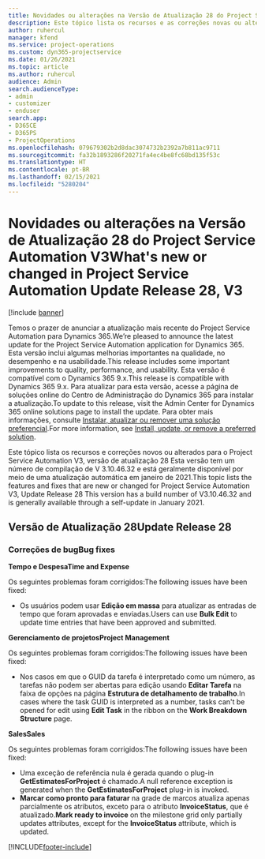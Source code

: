 ```yaml
---
title: Novidades ou alterações na Versão de Atualização 28 do Project Service Automation V3
description: Este tópico lista os recursos e as correções novas ou alteradas disponíveis na Versão de Atualização 28 do Project Service Automation V3.
author: ruhercul
manager: kfend
ms.service: project-operations
ms.custom: dyn365-projectservice
ms.date: 01/26/2021
ms.topic: article
ms.author: ruhercul
audience: Admin
search.audienceType:
- admin
- customizer
- enduser
search.app:
- D365CE
- D365PS
- ProjectOperations
ms.openlocfilehash: 079679302b2d8dac3074732b2392a7b811ac9711
ms.sourcegitcommit: fa32b1893286f20271fa4ec4be8fc68bd135f53c
ms.translationtype: HT
ms.contentlocale: pt-BR
ms.lasthandoff: 02/15/2021
ms.locfileid: "5280204"
---
```

# <a name="whats-new-or-changed-in-project-service-automation-update-release-28-v3"></a><span data-ttu-id="f1bb0-103">Novidades ou alterações na Versão de Atualização 28 do Project Service Automation V3</span><span class="sxs-lookup"><span data-stu-id="f1bb0-103">What's new or changed in Project Service Automation Update Release 28, V3</span></span>

[!include [banner](../includes/psa-now-project-operations.md)]

<span data-ttu-id="f1bb0-104">Temos o prazer de anunciar a atualização mais recente do Project Service Automation para Dynamics 365.</span><span class="sxs-lookup"><span data-stu-id="f1bb0-104">We’re pleased to announce the latest update for the Project Service Automation application for Dynamics 365.</span></span> <span data-ttu-id="f1bb0-105">Esta versão inclui algumas melhorias importantes na qualidade, no desempenho e na usabilidade.</span><span class="sxs-lookup"><span data-stu-id="f1bb0-105">This release includes some important improvements to quality, performance, and usability.</span></span> <span data-ttu-id="f1bb0-106">Esta versão é compatível com o Dynamics 365 9.x.</span><span class="sxs-lookup"><span data-stu-id="f1bb0-106">This release is compatible with Dynamics 365 9.x.</span></span> <span data-ttu-id="f1bb0-107">Para atualizar para esta versão, acesse a página de soluções online do Centro de Administração do Dynamics 365 para instalar a atualização.</span><span class="sxs-lookup"><span data-stu-id="f1bb0-107">To update to this release, visit the Admin Center for Dynamics 365 online solutions page to install the update.</span></span> <span data-ttu-id="f1bb0-108">Para obter mais informações, consulte [Instalar, atualizar ou remover uma solução preferencial](https://docs.microsoft.com/power-platform/admin/install-remove-preferred-solution).</span><span class="sxs-lookup"><span data-stu-id="f1bb0-108">For more information, see [Install, update, or remove a preferred solution](https://docs.microsoft.com/power-platform/admin/install-remove-preferred-solution).</span></span>

<span data-ttu-id="f1bb0-109">Este tópico lista os recursos e correções novos ou alterados para o Project Service Automation V3, versão de atualização 28 Esta versão tem um número de compilação de V 3.10.46.32 e está geralmente disponível por meio de uma atualização automática em janeiro de 2021.</span><span class="sxs-lookup"><span data-stu-id="f1bb0-109">This topic lists the features and fixes that are new or changed for Project Service Automation V3, Update Release 28 This version has a build number of V3.10.46.32 and is generally available through a self-update in January 2021.</span></span>

## <a name="update-release-28"></a><span data-ttu-id="f1bb0-110">Versão de Atualização 28</span><span class="sxs-lookup"><span data-stu-id="f1bb0-110">Update Release 28</span></span>

### <a name="bug-fixes"></a><span data-ttu-id="f1bb0-111">Correções de bug</span><span class="sxs-lookup"><span data-stu-id="f1bb0-111">Bug fixes</span></span>

<span data-ttu-id="f1bb0-112">**Tempo e Despesa**</span><span class="sxs-lookup"><span data-stu-id="f1bb0-112">**Time and Expense**</span></span>

<span data-ttu-id="f1bb0-113">Os seguintes problemas foram corrigidos:</span><span class="sxs-lookup"><span data-stu-id="f1bb0-113">The following issues have been fixed:</span></span>

- <span data-ttu-id="f1bb0-114">Os usuários podem usar **Edição em massa** para atualizar as entradas de tempo que foram aprovadas e enviadas.</span><span class="sxs-lookup"><span data-stu-id="f1bb0-114">Users can use **Bulk Edit** to update time entries that have been approved and submitted.</span></span>

<span data-ttu-id="f1bb0-115">**Gerenciamento de projetos**</span><span class="sxs-lookup"><span data-stu-id="f1bb0-115">**Project Management**</span></span>

<span data-ttu-id="f1bb0-116">Os seguintes problemas foram corrigidos:</span><span class="sxs-lookup"><span data-stu-id="f1bb0-116">The following issues have been fixed:</span></span>

- <span data-ttu-id="f1bb0-117">Nos casos em que o GUID da tarefa é interpretado como um número, as tarefas não podem ser abertas para edição usando **Editar Tarefa** na faixa de opções na página **Estrutura de detalhamento de trabalho**.</span><span class="sxs-lookup"><span data-stu-id="f1bb0-117">In cases where the task GUID is interpreted as a number, tasks can't be opened for edit using **Edit Task** in the ribbon on the **Work Breakdown Structure** page.</span></span>

<span data-ttu-id="f1bb0-118">**Sales**</span><span class="sxs-lookup"><span data-stu-id="f1bb0-118">**Sales**</span></span>

<span data-ttu-id="f1bb0-119">Os seguintes problemas foram corrigidos:</span><span class="sxs-lookup"><span data-stu-id="f1bb0-119">The following issues have been fixed:</span></span>

- <span data-ttu-id="f1bb0-120">Uma exceção de referência nula é gerada quando o plug-in **GetEstimatesForProject** é chamado.</span><span class="sxs-lookup"><span data-stu-id="f1bb0-120">A null reference exception is generated when the **GetEstimatesForProject** plug-in is invoked.</span></span>
- <span data-ttu-id="f1bb0-121">**Marcar como pronto para faturar** na grade de marcos atualiza apenas parcialmente os atributos, exceto para o atributo **InvoiceStatus**, que é atualizado.</span><span class="sxs-lookup"><span data-stu-id="f1bb0-121">**Mark ready to invoice** on the milestone grid only partially updates attributes, except for the **InvoiceStatus** attribute, which is updated.</span></span>



[!INCLUDE[footer-include](../includes/footer-banner.md)]